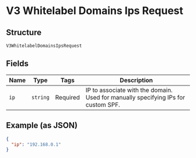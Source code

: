 
# V3 Whitelabel Domains Ips Request

## Structure

`V3WhitelabelDomainsIpsRequest`

## Fields

| Name | Type | Tags | Description |
|  --- | --- | --- | --- |
| `ip` | `string` | Required | IP to associate with the domain. Used for manually specifying IPs for custom SPF. |

## Example (as JSON)

```json
{
  "ip": "192.168.0.1"
}
```


